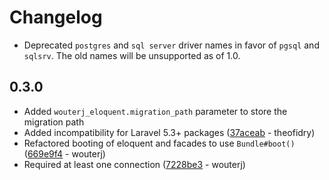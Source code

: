 Changelog
=========

 * Deprecated `postgres` and `sql server` driver names in favor of `pgsql` and
   `sqlsrv`. The old names will be unsupported as of 1.0.

0.3.0
-----

 * Added `wouterj_eloquent.migration_path` parameter to store the migration path
 * Added incompatibility for Laravel 5.3+ packages ([37aceab](https://github.com/wouterj/WouterJEloquentBundle/commit/37aceab0ede2af755b96c7d7356b8698a8efcca2) - theofidry)
 * Refactored booting of eloquent and facades to use `Bundle#boot()` ([669e9f4](https://github.com/wouterj/WouterJEloquentBundle/commit/669e9f4e05a6d6179e046c80af5e606878d413ce) - wouterj)
 * Required at least one connection ([7228be3](https://github.com/wouterj/WouterJEloquentBundle/commit/7228be36e1827bc75690c970a3390e1b32f69467) - wouterj)
